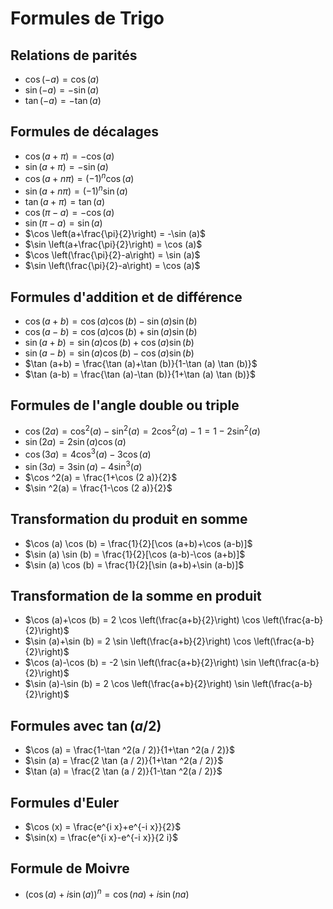 # Formules de Trigo

## Relations de parités

- $\cos (-a) = \cos (a)$
- $\sin (-a) = -\sin (a)$
- $\tan (-a) = -\tan (a)$

## Formules de décalages

- $\cos (a+\pi) = -\cos (a)$
- $\sin (a+\pi) = -\sin (a)$
- $\cos (a+n \pi) = (-1)^n \cos (a)$
- $\sin (a+n \pi) = (-1)^n \sin (a)$
- $\tan (a+\pi) = \tan (a)$
- $\cos (\pi-a) = -\cos (a)$
- $\sin (\pi-a) = \sin (a)$
- $\cos \left(a+\frac{\pi}{2}\right) = -\sin (a)$
- $\sin \left(a+\frac{\pi}{2}\right) = \cos (a)$
- $\cos \left(\frac{\pi}{2}-a\right) = \sin (a)$
- $\sin \left(\frac{\pi}{2}-a\right) = \cos (a)$

## Formules d'addition et de différence

- $\cos (a+b) = \cos (a) \cos (b)-\sin (a) \sin (b)$
- $\cos (a-b) = \cos (a) \cos (b)+\sin (a) \sin (b)$
- $\sin (a+b) = \sin (a) \cos (b)+\cos (a)\sin (b)$
- $\sin (a-b) = \sin (a) \cos (b)-\cos (a) \sin (b)$
- $\tan (a+b) = \frac{\tan (a)+\tan (b)}{1-\tan (a) \tan (b)}$
- $\tan (a-b) = \frac{\tan (a)-\tan (b)}{1+\tan (a) \tan (b)}$

## Formules de l'angle double ou triple

- $\cos (2 a) = \cos ^2(a)-\sin ^2(a) =2 \cos ^2(a)-1 = 1-2 \sin ^2(a)$
- $\sin (2 a) = 2 \sin (a) \cos (a)$
- $\cos (3 a) = 4 \cos ^3(a)-3 \cos (a)$
- $\sin (3 a) = 3 \sin (a)-4 \sin ^3(a)$
- $\cos ^2(a) = \frac{1+\cos (2 a)}{2}$
- $\sin ^2(a) = \frac{1-\cos (2 a)}{2}$

## Transformation du produit en somme

- $\cos (a) \cos (b) = \frac{1}{2}[\cos (a+b)+\cos (a-b)]$
- $\sin (a) \sin (b) = \frac{1}{2}[\cos (a-b)-\cos (a+b)]$
- $\sin (a) \cos (b) = \frac{1}{2}[\sin (a+b)+\sin (a-b)]$

## Transformation de la somme en produit

- $\cos (a)+\cos (b) = 2 \cos \left(\frac{a+b}{2}\right) \cos \left(\frac{a-b}{2}\right)$
- $\sin (a)+\sin (b) = 2 \sin \left(\frac{a+b}{2}\right) \cos \left(\frac{a-b}{2}\right)$
- $\cos (a)-\cos (b) = -2 \sin \left(\frac{a+b}{2}\right) \sin \left(\frac{a-b}{2}\right)$
- $\sin (a)-\sin (b) = 2 \cos \left(\frac{a+b}{2}\right) \sin \left(\frac{a-b}{2}\right)$

## Formules avec $\tan (a / 2)$

- $\cos (a) = \frac{1-\tan ^2(a / 2)}{1+\tan ^2(a / 2)}$
- $\sin (a) = \frac{2 \tan (a / 2)}{1+\tan ^2(a / 2)}$
- $\tan (a) = \frac{2 \tan (a / 2)}{1-\tan ^2(a / 2)}$

## Formules d'Euler

- $\cos (x) = \frac{e^{i x}+e^{-i x}}{2}$
- $\sin(x) = \frac{e^{i x}-e^{-i x}}{2 i}$

## Formule de Moivre

- $(\cos(a) + i\sin(a))^n = \cos(na)+i\sin(na)$
